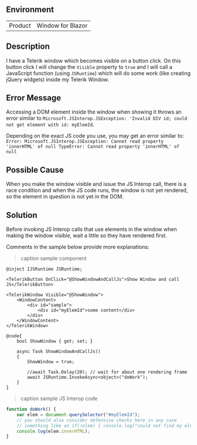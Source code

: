 
## Environment
<table>
<tbody>
<tr>
<td>Product</td>
<td>Window for Blazor</td>
</tr>
</tbody>
</table>

## Description
I have a Telerik window which becomes visible on a button click. On this button click I will change the `Visible` property to `true` and I will call a JavaScript function (using `JSRuntime`) which will do some work (like creating jQuery widgets) inside my Telerik Window.

## Error Message

Accessing a DOM element inside the window when showing it throws an error similar to `Microsoft.JSInterop.JSException: 'Invalid DIV id; could not get element with id: myElemId`.

Depending on the exact JS code you use, you may get an error similar to: `Error: Microsoft.JSInterop.JSException: Cannot read property 'innerHTML' of null
TypeError: Cannot read property 'innerHTML' of null`

## Possible Cause

When you make the window visible and issue the JS Interop call, there is a race condition and when the JS code runs, the window is not yet rendered, so the element in question is not yet in the DOM.

## Solution
Before invoking JS Interop calls that use elements in the window when making the window visible, wait a little so they have rendered first.

Comments in the sample below provide more explanations:

>caption sample component

````RAZOR
@inject IJSRuntime JSRuntime;

<TelerikButton OnClick="@ShowWindowAndCallJs">Show Window and call JS</TelerikButton>

<TelerikWindow Visible="@ShowWindow">
    <WindowContent>
        <div id="sample">
            <div id="myElemId">some content</div>
        </div>
    </WindowContent>
</TelerikWindow>

@code{
    bool ShowWindow { get; set; }

    async Task ShowWindowAndCallJs()
    {
        ShowWindow = true;

        //await Task.Delay(20); // wait for about one rendering frame
        await JSRuntime.InvokeAsync<object>("doWork");
    }
}
````

>caption sample JS Interop code

````JavaScript
function doWork() {
    var elem = document.querySelector("#myElemId");
    // you should also consider defensive checks here in any case
    // something like an if(!elem) { console.log("could not find my element"); return; }
    console.log(elem.innerHTML);
}
````

